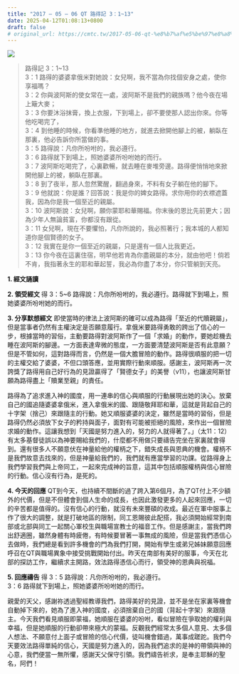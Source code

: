 ```yaml
---
title: "2017 – 05 – 06 QT 路得記 3：1~13"
date: 2025-04-12T01:08:13+0800
draft: false
# original_url: https://cmtc.tw/2017-05-06-qt-%e8%b7%af%e5%be%97%e8%a8%98-3%ef%bc%9a113
---
```


![](/images/qt.jpg)
> 路得記 3：1\~13  
> 3：1 路得的婆婆拿俄米對她說：女兒啊，我不當為你找個安身之處，使你享福嗎？  
> 3：2 你與波阿斯的使女常在一處，波阿斯不是我們的親族嗎？他今夜在場上簸大麥；  
> 3：3 你要沐浴抹膏，換上衣服，下到場上，卻不要使那人認出你來。你等他吃喝完了，  
> 3：4 到他睡的時候，你看準他睡的地方，就進去掀開他腳上的被，躺臥在那裏，他必告訴你所當做的事。  
> 3：5 路得說：凡你所吩咐的，我必遵行。  
> 3：6 路得就下到場上，照她婆婆所吩咐她的而行。  
> 3：7 波阿斯吃喝完了，心裏歡暢，就去睡在麥堆旁邊。路得便悄悄地來掀開他腳上的被，躺臥在那裏。  
> 3：8 到了夜半，那人忽然驚醒，翻過身來，不料有女子躺在他的腳下。  
> 3：9 他就說：你是誰？回答說：我是你的婢女路得。求你用你的衣襟遮蓋我，因為你是我一個至近的親屬。  
> 3：10 波阿斯說：女兒啊，願你蒙耶和華賜福。你末後的恩比先前更大；因為少年人無論貧富，你都沒有跟從。  
> 3：11 女兒啊，現在不要懼怕，凡你所說的，我必照著行；我本城的人都知道你是個賢德的女子。  
> 3：12 我實在是你一個至近的親屬，只是還有一個人比我更近。  
> 3：13 你今夜在這裏住宿，明早他若肯為你盡親屬的本分，就由他吧！倘若不肯，我指著永生的耶和華起誓，我必為你盡了本分，你只管躺到天亮。

**1. 經文誦讀**

**2. 領受經文**
得 3：5\~6 路得說：凡你所吩咐的，我必遵行。路得就下到場上，照她婆婆所吩咐她的而行。

**3. 分享默想經文**
即使當時的律法上波阿斯的確可以成為路得「至近的代贖親屬」，但是當事者仍然有主權決定是否願意履行。拿俄米要路得勇敢的跨出了信心的一步，根據當時的習俗，主動要路得對波阿斯作了一個「求婚」的動作，要她趁機去睡在波阿斯的腳邊。一方面表達卑微的態度，一方面要清楚波阿斯是否有此意願？但是不管如何，這對路得而言，仍然是一個大膽冒險的動作。路得很順服的把一切的主權交給了婆婆，不但口頭答應，並用實際行動來順服。感謝主，波阿斯再一次誇獎了路得用自己好行為的見證贏得了「賢德女子」的美譽（v11），也讓波阿斯甘願為路得盡上「贖業至親」的責任。

路得為了追求進入神的國度，用一連串的信心與順服的行動展現出她的決心。放棄自己的國追隨婆婆拿俄米，進入拿俄米的國、跟隨敬拜耶和華，這就是背起自己的十字架（捨己）來跟隨主的行動。她又順服婆婆的決定，雖然是當時的習俗，但是路得仍然必須放下女子的矜持與面子，面對有可能被拒絕的風險，來作出一個冒險求婚的動作。這讓我想到「天國是努力進入的，努力的人就得著了。」（太11：12）有太多基督徒誤以為神要賜給我們的，什麼都不用做只要禱告完坐在家裏就會得到。還有很多人不願意伏在神量給他的權柄之下，錯失成長與恩典的機會。權柄不是我們故意去找來的，但是神量給我們的，我們就有應當學習的功課。從路得身上我們學習我們與上帝同工，一起來完成神的旨意，這其中包括順服權柄與信心冒險的行動。信心沒有行為，是死的。

**4. 今天的回應**
QT到今天，也持續不間斷的過了跨入第6個月，為了QT付上不少額外的代價，但是不但體會到個人生命的成長，也因此激發更多的人起來回應，一切的辛苦都是值得的。沒有信心的行動，就沒有未來豐碩的收成。最近在軍中服事上作了很大的調整，就是打破地區的限制，同工恩賜彼此配搭，我必須開始經常到南部或北部與同工一起關心軍校生與職場宣教士的福音工作。但是感謝主，當我們跨出舒適圈，雖然身體有時疲倦，有時候要冒著一事無成的風險，但是當我們憑信心去做時，我們總是看到許多機會的門為我們打開，開始有學生或弟兄姊妹願意回應呼召在QT與職場異象中接受挑戰開始付出。昨天在南部有美好的服事，今天在北部的探訪工作，繼續求主開路，效法路得憑信心而行，領受神的恩典與祝福。

**5. 回應禱告**
得 3：5 路得說：凡你所吩咐的，我必遵行。  
3：6 路得就下到場上，照她婆婆所吩咐她的而行。

親愛的天父，感謝祢透過聖經教導我們，路得美好的見證，並不是坐在家裏等機會自動掉下來的，她為了進入神的國度，必須捨棄自己的國（背起十字架）來跟隨主。今天我們看見順服即蒙福，她順服在婆婆的吩咐，看似冒險在爭取她的權利與幸福，但是她順服的行動卻帶來極大的蒙福。反觀我們經常太多個人意見、太多個人想法、不願意付上面子或冒險的信心代價，徒叫機會錯過，萬事成蹉跎。我們今天要效法路得單純的信心，天國是努力進入的，因為我們追求的是神的帶領與神的心意，我們便當一無所懼，感謝天父保守引領。我們禱告祈求，是奉主耶穌的聖名，阿們！
